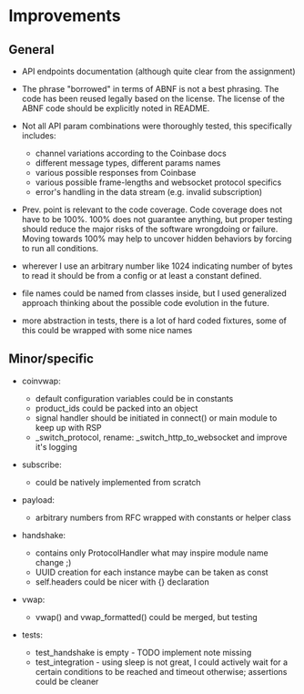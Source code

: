 # Improvements

## General

- API endpoints documentation (although quite clear from the assignment)

- The phrase "borrowed" in terms of ABNF is not a best phrasing. The code has been reused legally based on the license. The license of the ABNF code should be explicitly noted in README.

- Not all API param combinations were thoroughly tested, this specifically includes:
  
  - channel variations according to the Coinbase docs
  - different message types, different params names
  - various possible responses from Coinbase
  - various possible frame-lengths and websocket protocol specifics
  - error's handling in the data stream (e.g. invalid subscription)
  
- Prev. point is relevant to the code coverage. Code coverage does not have to be 100%. 100% does not guarantee anything, but proper testing should reduce the major risks of the software wrongdoing or failure. Moving towards 100% may help to uncover hidden behaviors by forcing to run all conditions.

- wherever I use an arbitrary number like 1024 indicating number of bytes to read it should be from a config or at least a constant defined.

- file names could be named from classes inside, but I used generalized approach thinking about the possible code evolution in the future.

- more abstraction in tests, there is a lot of hard coded fixtures, some of this could be wrapped with some nice names

## Minor/specific

- coinvwap:

  - default configuration variables could be in constants
  - product_ids could be packed into an object
  - signal handler should be initiated in connect() or main module to keep up with RSP
  - _switch_protocol, rename: _switch_http_to_websocket and improve it's logging


- subscribe:

  - could be natively implemented from scratch


- payload:

  - arbitrary numbers from RFC wrapped with constants or helper class


- handshake:

  - contains only ProtocolHandler what may inspire module name change ;)
  - UUID creation for each instance maybe can be taken as const
  - self.headers could be nicer with {} declaration


- vwap:

  - vwap() and vwap_formatted() could be merged, but testing


- tests:

  - test_handshake is empty - TODO implement note missing
  - test_integration - using sleep is not great, I could actively wait for a certain conditions to be reached and timeout otherwise; assertions could be cleaner

